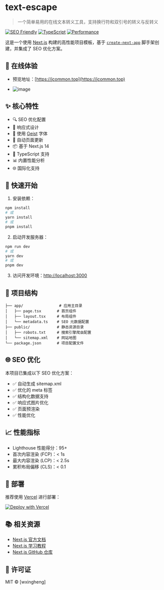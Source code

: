 # text-escape

> 一个简单易用的在线文本转义工具，支持换行符和双引号的转义与反转义

[![SEO Friendly](https://img.shields.io/badge/SEO-Friendly-green.svg)](https://nextjs.org/)
[![TypeScript](https://img.shields.io/badge/TypeScript-Ready-blue.svg)](https://www.typescriptlang.org/)
[![Performance](https://img.shields.io/badge/Performance-Optimized-orange.svg)](https://web.dev/measure/)

这是一个使用 [Next.js](https://nextjs.org) 构建的高性能项目模板，基于 [`create-next-app`](https://nextjs.org/docs/app/api-reference/cli/create-next-app) 脚手架创建，并集成了 SEO 优化方案。

## 🌈 在线体验

- 预览地址：[https://jcommon.top](https://jcommon.top)

- ![image](https://github.com/user-attachments/assets/81ac6073-32f4-4a3c-8ddd-fc7af0f65126)


## ✨ 核心特性

- 🔍 SEO 优化配置
- 📱 响应式设计
- 🎨 使用 [Geist](https://vercel.com/font) 字体
- 🚀 自动页面更新
- 📦 基于 Next.js 14
- 🔧 TypeScript 支持
- 📊 内置性能分析
- 🌐 国际化支持

## 🚀 快速开始

1. 安装依赖：
```bash
npm install
# 或
yarn install
# 或
pnpm install
```

2. 启动开发服务器：
```bash
npm run dev
# 或
yarn dev
# 或
pnpm dev
```

3. 访问开发环境：[http://localhost:3000](http://localhost:3000)

## 📁 项目结构

```
├── app/                # 应用主目录
│   ├── page.tsx       # 首页组件
│   ├── layout.tsx     # 布局组件
│   └── metadata.ts    # SEO 元数据配置
├── public/            # 静态资源目录
│   ├── robots.txt     # 搜索引擎爬虫配置
│   └── sitemap.xml    # 网站地图
└── package.json       # 项目配置文件
```

## 🌐 SEO 优化

本项目已集成以下 SEO 优化方案：

- ✅ 自动生成 sitemap.xml
- ✅ 优化的 meta 标签
- ✅ 结构化数据支持
- ✅ 响应式图片优化
- ✅ 页面预渲染
- ✅ 性能优化

## 📈 性能指标

- Lighthouse 性能得分：95+
- 首次内容渲染 (FCP)：< 1s
- 最大内容渲染 (LCP)：< 2.5s
- 累积布局偏移 (CLS)：< 0.1

## 🚀 部署

推荐使用 [Vercel](https://vercel.com) 进行部署：

[![Deploy with Vercel](https://vercel.com/button)](https://vercel.com/new/project?template=https://github.com/vercel/next.js/tree/canary/packages/create-next-app)

## 📚 相关资源

- [Next.js 官方文档](https://nextjs.org/docs)
- [Next.js 学习教程](https://nextjs.org/learn)
- [Next.js GitHub 仓库](https://github.com/vercel/next.js)

## 📝 许可证

MIT © [wxingheng]
